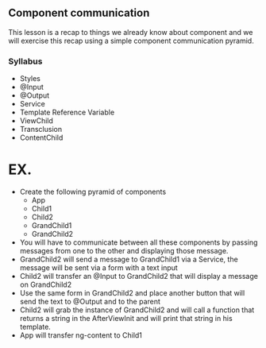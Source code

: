 ## Component communication

This lesson is a recap to things we already know about component and we will exercise this recap using a simple component communication pyramid.

### Syllabus

- Styles
- @Input
- @Output
- Service
- Template Reference Variable
- ViewChild
- Transclusion
- ContentChild

# EX.

- Create the following pyramid of components
    - App
    - Child1
    - Child2
    - GrandChild1
    - GrandChild2
- You will have to communicate between all these components by passing messages from one to the other and displaying those message.
- GrandChild2 will send a message to GrandChild1 via a Service, the message will be sent via a form with a text input
- Child2 will transfer an @Input to GrandChild2 that will display a message on GrandChild2
- Use the same form in GrandChild2 and place another button that will send the text to @Output and to the parent
- Child2 will grab the instance of GrandChild2 and will call a function that returns a string in the AfterViewInit and will print that string in his template.
- App will transfer ng-content to Child1